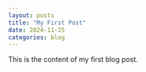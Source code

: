 ```yaml
---
layout: posts
title: "My First Post"
date: 2024-11-25
categories: blog
---
```

This is the content of my first blog post.
